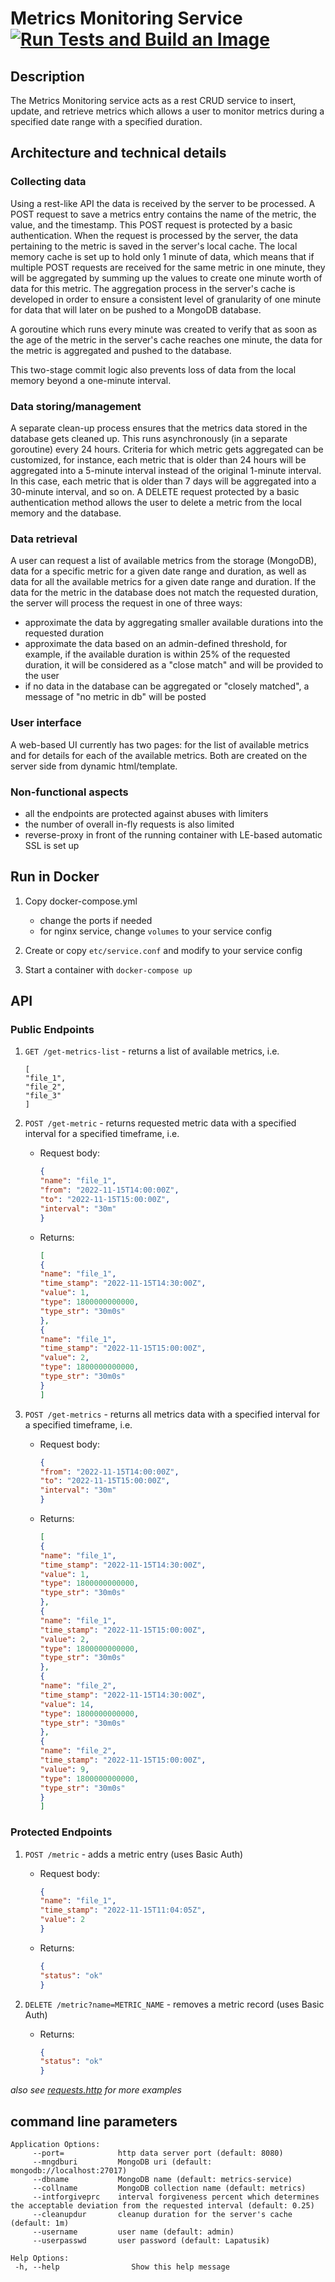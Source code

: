 # Metrics Monitoring Service [![Run Tests and Build an Image](https://github.com/mrnbort/metrics/actions/workflows/ci.yml/badge.svg)](https://github.com/mrnbort/metrics/actions/workflows/ci.yml)

## Description

The Metrics Monitoring service acts as a rest CRUD service to insert, update, 
and retrieve metrics which allows a user to monitor metrics during a specified 
date range with a specified duration.

## Architecture and technical details

### Collecting data

Using a rest-like API the data is received by the server to be processed.
A POST request to save a metrics entry contains the name of the metric, the value, 
and the timestamp. This POST request is protected by a basic authentication.
When the request is processed by the server, the data pertaining to the 
metric is saved in the server's local cache. The local memory cache is set up to hold only 1 
minute of data, which means that if multiple POST requests are received for the same 
metric in one minute, they will be aggregated by summing up the values to create one minute worth 
of data for this metric. The aggregation process in the server's cache is developed in 
order to ensure a consistent level of granularity of one minute for data that will 
later on be pushed to a MongoDB database. 

A goroutine which runs every minute was created to 
verify that as soon as the age of the metric in the server's cache reaches one minute, 
the data for the metric is aggregated and pushed to the database. 

This two-stage commit logic also prevents loss of data from the local memory beyond a one-minute 
interval. 

### Data storing/management

A separate clean-up process ensures that the metrics data stored in the database gets cleaned up. 
This runs asynchronously (in a separate goroutine) every 24 hours. Criteria for which metric gets aggregated can be customized,
for instance, each metric that is older than 24 hours will be aggregated into a 5-minute interval instead of the original 
1-minute interval. In this case, each metric that is older than 7 days will be aggregated into a 
30-minute interval, and so on. A DELETE request protected by a basic authentication 
method allows the user to delete a metric from the local memory and the database.

### Data retrieval

A user can request a list of available metrics from the storage (MongoDB), data for a 
specific metric for a given date range and duration, as well as data for all the 
available metrics for a given date range and duration. If the data for the metric
in the database does not match the requested duration, the server will process the 
request in one of three ways:
- approximate the data by aggregating smaller available durations into the requested 
duration
- approximate the data based on an admin-defined threshold, for example, if the available 
duration is within 25% of the requested duration, it will be considered as a "close match"
and will be provided to the user
- if no data in the database can be aggregated or "closely matched", a message of "no metric
in db" will be posted

### User interface 

A web-based UI currently has two pages: for the list of available metrics and
for details for each of the available metrics. Both are created on the server side from dynamic html/template.

### Non-functional aspects

- all the endpoints are protected against abuses with limiters
- the number of overall in-fly requests is also limited
- reverse-proxy in front of the running container with LE-based automatic SSL is set up


## Run in Docker

1. Copy docker-compose.yml

    - change the ports if needed
    - for nginx service, change `volumes` to your service config

2. Create or copy `etc/service.conf` and modify to your service config
3. Start a container with `docker-compose up`

## API

### Public Endpoints

1. `GET /get-metrics-list` - returns a list of available metrics, i.e.
     ```
    [
    "file_1",
    "file_2",
    "file_3"
   ]
    ```
2. `POST /get-metric` - returns requested metric data with a specified interval for a specified timeframe, i.e.
   - Request body:
     ```json
     {
     "name": "file_1", 
     "from": "2022-11-15T14:00:00Z", 
     "to": "2022-11-15T15:00:00Z", 
     "interval": "30m"
     }
     ```
   - Returns:
     ```json
     [
     {
     "name": "file_1",
     "time_stamp": "2022-11-15T14:30:00Z",
     "value": 1,
     "type": 1800000000000,
     "type_str": "30m0s"
     },
     {
     "name": "file_1",
     "time_stamp": "2022-11-15T15:00:00Z",
     "value": 2,
     "type": 1800000000000,
     "type_str": "30m0s"
     }
     ]
     ```

3. `POST /get-metrics` - returns all metrics data with a specified interval for a specified timeframe, i.e.
   - Request body:
      ```json
      {
      "from": "2022-11-15T14:00:00Z", 
      "to": "2022-11-15T15:00:00Z", 
      "interval": "30m"
      }
      ```
   - Returns:
     ```json
     [
     {
     "name": "file_1",
     "time_stamp": "2022-11-15T14:30:00Z",
     "value": 1,
     "type": 1800000000000,
     "type_str": "30m0s"
     },
     {
     "name": "file_1",
     "time_stamp": "2022-11-15T15:00:00Z",
     "value": 2,
     "type": 1800000000000,
     "type_str": "30m0s"
     },
     {
     "name": "file_2",
     "time_stamp": "2022-11-15T14:30:00Z",
     "value": 14,
     "type": 1800000000000,
     "type_str": "30m0s"
     },
     {
     "name": "file_2",
     "time_stamp": "2022-11-15T15:00:00Z",
     "value": 9,
     "type": 1800000000000,
     "type_str": "30m0s"
     }
     ]
     ```
  
### Protected Endpoints

1. `POST /metric` - adds a metric entry (uses Basic Auth)

    - Request body:
        ```json
        {
        "name": "file_1", 
        "time_stamp": "2022-11-15T11:04:05Z", 
        "value": 2
        }
        ```
    - Returns:
        ```json
        {
        "status": "ok" 
        }
        ```

2. `DELETE /metric?name=METRIC_NAME` - removes a metric record (uses Basic Auth)

    - Returns: 
        ```json
        {
        "status": "ok" 
        }
        ```

_also see [requests.http](https://github.com/mrnbort/metrics/blob/main/requests.http) for more examples_
      
## command line parameters

```
Application Options:
     --port=            http data server port (default: 8080)
     --mngdburi         MongoDB uri (default: mongodb://localhost:27017)
     --dbname           MongoDB name (default: metrics-service)
     --collname         MongoDB collection name (default: metrics)
     --intforgiveprc    interval forgiveness percent which determines the acceptable deviation from the requested interval (default: 0.25)
     --cleanupdur       cleanup duration for the server's cache (default: 1m)
     --username         user name (default: admin)
     --userpasswd       user password (default: Lapatusik)
	
Help Options:
 -h, --help                Show this help message
```
